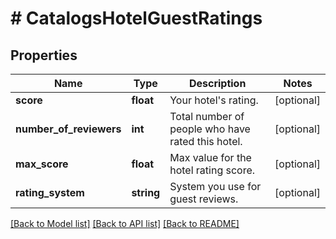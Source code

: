 # # CatalogsHotelGuestRatings

## Properties

Name | Type | Description | Notes
------------ | ------------- | ------------- | -------------
**score** | **float** | Your hotel&#39;s rating. | [optional]
**number_of_reviewers** | **int** | Total number of people who have rated this hotel. | [optional]
**max_score** | **float** | Max value for the hotel rating score. | [optional]
**rating_system** | **string** | System you use for guest reviews. | [optional]

[[Back to Model list]](../../README.md#models) [[Back to API list]](../../README.md#endpoints) [[Back to README]](../../README.md)
